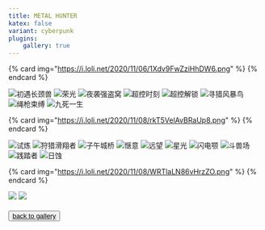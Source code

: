 ```yaml
---
title: METAL HUNTER
katex: false
variant: cyberpunk
plugins:
	gallery: true
---
```


{% card  img="https://i.loli.net/2020/11/06/1Xdv9FwZziHhDW6.png" %}
{% endcard %}

<div class="justified-gallery">

![初遇长颈兽](https://gitee.com/BAIDI-CODER/PicGo/raw/master/img/20201024152515.jpg)
![荣光](https://i.loli.net/2020/10/25/Q8ExtGXNVJ42rzi.png)
![夜袭强盗窝](https://i.loli.net/2020/10/25/AlHQaMRnWLzhGwE.png)
![超控时刻](https://i.loli.net/2020/10/25/53pjhQmPxl7UcOZ.png)
![超控解锁](https://i.loli.net/2020/11/01/bTV965zucD4EXZx.png)
![寻猎风暴鸟](https://i.loli.net/2020/11/01/ZgK3dUyaJ86YOEj.png)
![绳枪束缚](https://i.loli.net/2020/11/01/YG4IvXmTC5VjDrM.png)
![九死一生](https://i.loli.net/2020/11/08/A2tVsXkoI6Yh8Em.png)

</div>

{% card  img="https://i.loli.net/2020/11/08/rkT5VelAvBRaUp8.png" %}
{% endcard %}

<div class="justified-gallery">

![试炼](https://i.loli.net/2020/10/25/CcahEO9upzUHIRw.png)
![狩猎滑翔者](https://i.loli.net/2020/10/25/5yVBlh1iUPYuJzo.png)
![子午城桥](https://i.loli.net/2020/10/25/FREWSPVfcbaCD95.png)
![惬意](https://i.loli.net/2020/11/01/HhKlnfpeDCAN8qG.png)
![远望](https://i.loli.net/2020/11/01/9XFm3KY74Hhenc8.png)
![星光](https://i.loli.net/2020/10/25/lnSMgQxG43epzV2.png)
![闪电颚](https://i.loli.net/2020/10/25/cfCDiRxtydLlHo1.png)
![斗兽场](https://i.loli.net/2020/11/21/5GdBqVU7KQX4xvZ.png)
![践踏者](https://i.loli.net/2020/11/21/xgEpSOJL1AwHi67.png)
![日蚀](https://i.loli.net/2020/11/21/Pi5IgyuaV2A4odW.png)

</div>

{% card  img="https://i.loli.net/2020/11/08/WRTlaLN86vHrzZO.png" %}
{% endcard %}

<div class="justified-gallery">

![](https://i.loli.net/2020/11/08/zpno2tJGZBh9fvF.png)
![](https://i.loli.net/2020/11/08/TOQpvxiNzE4moL8.png)

</div>

<button class="button is-success is-fullwidth"  href="./index.html" target="view_self" style="margin-top: 5px;">
<a href="./index.html" target="view_self">
    <span class="icon" style="color: black">
      <i class="fa fa-home" style="color: black"></i>
    </span>
    <span href="./index.html" target="view_self" style="color: black;">back to gallery</span>
</a>
</button>
